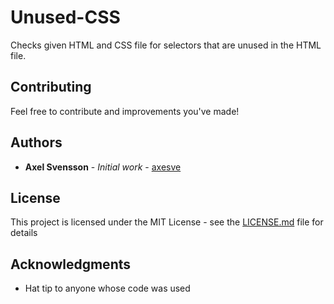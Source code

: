# Unused-CSS

Checks given HTML and CSS file for selectors that are unused in the HTML file.

## Contributing

Feel free to contribute and improvements you've made!

## Authors

* **Axel Svensson** - *Initial work* - [axesve](https://github.com/axesve)

## License

This project is licensed under the MIT License - see the [LICENSE.md](LICENSE.md) file for details

## Acknowledgments

* Hat tip to anyone whose code was used
